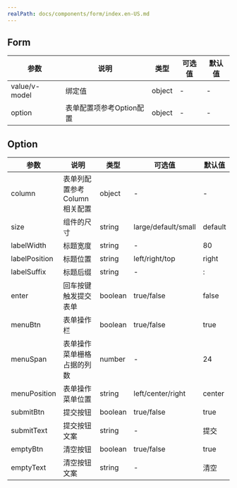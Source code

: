 ```yaml
---
realPath: docs/components/form/index.en-US.md
---
```

## Form

| 参数            | 说明              | 类型     | 可选值 | 默认值 |
| ------------- | --------------- | ------ | --- | --- |
| value/v-model | 绑定值             | object | -   | -   |
| option        | 表单配置项参考Option配置 | object | -   | -   |

## Option

| 参数            | 说明                | 类型      | 可选值                 | 默认值     |
| ------------- | ----------------- | ------- | ------------------- | ------- |
| column        | 表单列配置参考Column相关配置 | object  | -                   | -       |
| size          | 组件的尺寸             | string  | large/default/small | default |
| labelWidth    | 标题宽度              | string  | -                   | 80      |
| labelPosition | 标题位置              | string  | left/right/top      | right   |
| labelSuffix   | 标题后缀              | string  | -                   | :       |
| enter         | 回车按键触发提交表单        | boolean | true/false          | false   |
| menuBtn       | 表单操作栏             | boolean | true/false          | true    |
| menuSpan      | 表单操作菜单栅格占据的列数     | number  | -                   | 24      |
| menuPosition  | 表单操作菜单位置          | string  | left/center/right   | center  |
| submitBtn     | 提交按钮              | boolean | true/false          | true    |
| submitText    | 提交按钮文案            | string  | -                   | 提交      |
| emptyBtn      | 清空按钮              | boolean | true/false          | true    |
| emptyText     | 清空按钮文案            | string  | -                   | 清空      |
